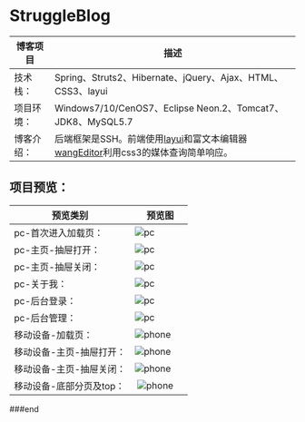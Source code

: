 # StruggleBlog    

博客项目  |  描述
---- | ----
技术栈：  |  Spring、Struts2、Hibernate、jQuery、Ajax、HTML、CSS3、layui 
项目环境： | Windows7/10/CenOS7、Eclipse Neon.2、Tomcat7、JDK8、MySQL5.7 
博客介绍： | 后端框架是SSH。前端使用[layui](http://www.layui.com)和富文本编辑器[wangEditor](http://www.wangeditor.com)利用css3的媒体查询简单响应。

## 项目预览：
预览类别  |  预览图
---- | ----
pc-首次进入加载页：  |  ![pc](http://p1.bqimg.com/567571/54bb36d8b4b392d2.png)   
pc-主页-抽屉打开：  |  ![pc](http://p1.bqimg.com/567571/64866d0c75535d0a.png)     
pc-主页-抽屉关闭：  |  ![pc](http://p1.bqimg.com/567571/e5af26da661bd3a3.png)
pc-关于我：  |  ![pc](http://p1.bqimg.com/567571/8219bc647d6d2a50.png)     
pc-后台登录：  |  ![pc](http://i1.piimg.com/567571/f413e53571db5144.png)     
pc-后台管理：  |  ![pc](http://i1.piimg.com/567571/8269fc60f0806c45.png)    
移动设备-加载页：  |  ![phone](http://p1.bqimg.com/567571/c6b0a6d7860dd57f.jpg)    
移动设备-主页-抽屉打开：  |  ![phone](http://p1.bqimg.com/567571/67ab15d9cbdadc25.jpg)    
移动设备-主页-抽屉关闭：  |  ![phone](http://p1.bqimg.com/567571/7299b01b0734cf14.jpg)    
移动设备-底部分页及top：  |  ![phone](http://p1.bqimg.com/567571/fe46df91ec17615a.jpg)    
###end
